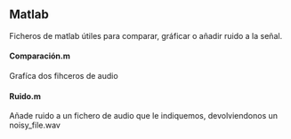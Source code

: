 ## Matlab
Ficheros de matlab útiles para comparar, gráficar o añadir ruido a la señal.

#### Comparación.m
Grafíca dos fihceros de audio

#### Ruido.m
Añade ruido a un fichero de audio que le indiquemos, devolviendonos un noisy_file.wav